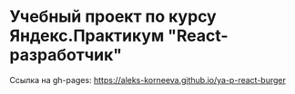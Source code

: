# Учебный проект по курсу Яндекс.Практикум "React-разработчик"

Ссылка на gh-pages: https://aleks-korneeva.github.io/ya-p-react-burger
